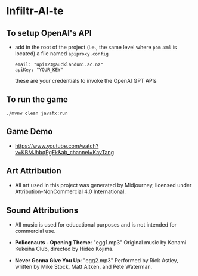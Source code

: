 # Infiltr-AI-te

## To setup OpenAI's API

- add in the root of the project (i.e., the same level where `pom.xml` is located) a file named `apiproxy.config`
  ```
  email: "upi123@aucklanduni.ac.nz"
  apiKey: "YOUR_KEY"
  ```
  these are your credentials to invoke the OpenAI GPT APIs
  
## To run the game

`./mvnw clean javafx:run`

## Game Demo

- https://www.youtube.com/watch?v=KBMJhbqPgFk&ab_channel=KayTang

## Art Attribution

- All art used in this project was generated by Midjourney, licensed under Attribution-NonCommercial 4.0 International.

## Sound Attributions

- All music is used for educational purposes and is not intended for commercial use.

- **Policenauts - Opening Theme**: "egg1.mp3" Original music by Konami Kukeiha Club, directed by Hideo Kojima. 
- **Never Gonna Give You Up**: "egg2.mp3" Performed by Rick Astley, written by Mike Stock, Matt Aitken, and Pete Waterman.


